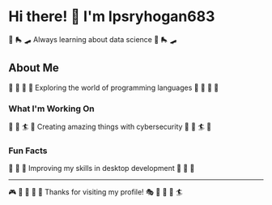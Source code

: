 # Hi there! 👋 I'm lpsryhogan683

🥊 🛼 🛹 Always learning about data science 🥊 🛼 🛹

## About Me
🎤 🎵 🎳 🎯 Exploring the world of programming languages 🎤 🎵 🎳 🎯

### What I'm Working On
🎳 🎽 🏄 🥊 Creating amazing things with cybersecurity 🎳 🎽 🏄 🥊

### Fun Facts
🌈 🎨 🚣 Improving my skills in desktop development 🌈 🎨 🚣

---
🎮 🚣 🚴 🏒 🏸 Thanks for visiting my profile! 🎭 🎰 🎹 🎳 🏄
